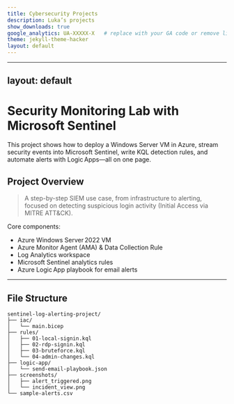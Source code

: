 ```yaml
---
title: Cybersecurity Projects
description: Luka’s projects
show_downloads: true
google_analytics: UA‑XXXXX‑X   # replace with your GA code or remove line
theme: jekyll-theme-hacker
layout: default
---
```


---
layout: default
---

# Security Monitoring Lab with Microsoft Sentinel

This project shows how to deploy a Windows Server VM in Azure, stream security events into Microsoft Sentinel, write KQL detection rules, and automate alerts with Logic Apps—all on one page.

## Project Overview

> A step-by-step SIEM use case, from infrastructure to alerting, focused on detecting suspicious login activity (Initial Access via MITRE ATT&CK).

Core components:

* Azure Windows Server 2022 VM  
* Azure Monitor Agent (AMA) & Data Collection Rule  
* Log Analytics workspace  
* Microsoft Sentinel analytics rules  
* Azure Logic App playbook for email alerts  

---

## File Structure

```plaintext
sentinel-log-alerting-project/
├── iac/
│   └── main.bicep
├── rules/
│   ├── 01-local-signin.kql
│   ├── 02-rdp-signin.kql
│   ├── 03-bruteforce.kql
│   └── 04-admin-changes.kql
├── logic-app/
│   └── send-email-playbook.json
├── screenshots/
│   ├── alert_triggered.png
│   └── incident_view.png
└── sample-alerts.csv


